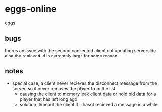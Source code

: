 # eggs-online
eggs 

## bugs
theres an issue with the second connected client not updating serverside
also the recieved id is extremely large for some reason

## notes
- special case, a client never recieves the disconnect message from the server, so it never removes the player from the list
    - causing the client to memory leak client data or hold old data for a player that has left long ago
    - solution: timeout the client if it hasnt recieved a message in a while
